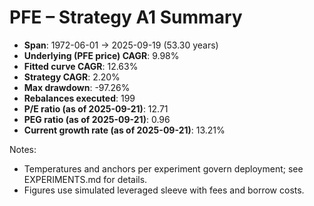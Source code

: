 # PFE – Strategy A1 Summary

- **Span**: 1972-06-01 → 2025-09-19 (53.30 years)
- **Underlying (PFE price) CAGR**: 9.98%
- **Fitted curve CAGR**: 12.63%
- **Strategy CAGR**: 2.20%
- **Max drawdown**: -97.26%
- **Rebalances executed**: 199
- **P/E ratio (as of 2025-09-21)**: 12.71
- **PEG ratio (as of 2025-09-21)**: 0.96
- **Current growth rate (as of 2025-09-21)**: 13.21%

Notes:

- Temperatures and anchors per experiment govern deployment; see EXPERIMENTS.md for details.
- Figures use simulated leveraged sleeve with fees and borrow costs.

